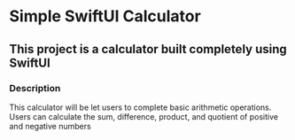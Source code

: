 # Simple SwiftUI Calculator

## This project is a calculator built completely using SwiftUI


### Description
This calculator will be let users to complete basic arithmetic operations.
Users can calculate the sum, difference, product, and quotient of positive and negative numbers
